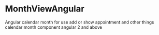 # MonthViewAngular
Angular calendar month for use add or show  appointment and  other things
calendar month component angular 2 and above
 
